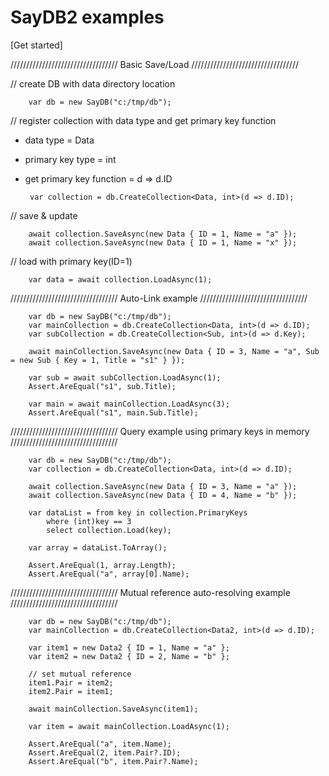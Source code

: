 # SayDB2 examples
[Get started]


//////////////////////////////////
Basic Save/Load
//////////////////////////////////

// create DB with data directory location

        var db = new SayDB("c:/tmp/db");


// register collection with data type and get primary key function<br/>
 - data type = Data<br/>
 - primary key type = int<br/>
 - get primary key function = d => d.ID<br/>

        var collection = db.CreateCollection<Data, int>(d => d.ID);


// save & update

        await collection.SaveAsync(new Data { ID = 1, Name = "a" });
        await collection.SaveAsync(new Data { ID = 1, Name = "x" });


// load with primary key(ID=1)
        
        var data = await collection.LoadAsync(1);

//////////////////////////////////
Auto-Link example
//////////////////////////////////

        var db = new SayDB("c:/tmp/db");
        var mainCollection = db.CreateCollection<Data, int>(d => d.ID);
        var subCollection = db.CreateCollection<Sub, int>(d => d.Key);

        await mainCollection.SaveAsync(new Data { ID = 3, Name = "a", Sub = new Sub { Key = 1, Title = "s1" } });

        var sub = await subCollection.LoadAsync(1);        
        Assert.AreEqual("s1", sub.Title);
        
        var main = await mainCollection.LoadAsync(3);        
        Assert.AreEqual("s1", main.Sub.Title);

//////////////////////////////////
Query example using primary keys in memory
//////////////////////////////////

        var db = new SayDB("c:/tmp/db");
        var collection = db.CreateCollection<Data, int>(d => d.ID);

        await collection.SaveAsync(new Data { ID = 3, Name = "a" });
        await collection.SaveAsync(new Data { ID = 4, Name = "b" });

        var dataList = from key in collection.PrimaryKeys
            where (int)key == 3
            select collection.Load(key);

        var array = dataList.ToArray();

        Assert.AreEqual(1, array.Length);
        Assert.AreEqual("a", array[0].Name);


//////////////////////////////////
Mutual reference auto-resolving example
//////////////////////////////////

        var db = new SayDB("c:/tmp/db");
        var mainCollection = db.CreateCollection<Data2, int>(d => d.ID);

        var item1 = new Data2 { ID = 1, Name = "a" };
        var item2 = new Data2 { ID = 2, Name = "b" };

        // set mutual reference
        item1.Pair = item2;
        item2.Pair = item1;

        await mainCollection.SaveAsync(item1);

        var item = await mainCollection.LoadAsync(1);

        Assert.AreEqual("a", item.Name);
        Assert.AreEqual(2, item.Pair?.ID);
        Assert.AreEqual("b", item.Pair?.Name);


